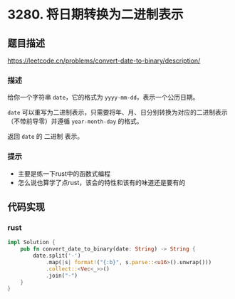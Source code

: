 # 3280. 将日期转换为二进制表示

## 题目描述

https://leetcode.cn/problems/convert-date-to-binary/description/
### 描述

给你一个字符串 `date`，它的格式为 `yyyy-mm-dd`，表示一个公历日期。

`date` 可以重写为二进制表示，只需要将年、月、日分别转换为对应的二进制表示（不带前导零）并遵循 `year-month-day` 的格式。

返回 `date` 的 二进制 表示。


### 提示

- 主要是练一下rust中的函数式编程
- 怎么说也算学了点rust，该会的特性和该有的味道还是要有的


## 代码实现

### rust

```rust
impl Solution {
    pub fn convert_date_to_binary(date: String) -> String {
        date.split('-')
            .map(|s| format!("{:b}", s.parse::<u16>().unwrap()))
            .collect::<Vec<_>>()
            .join("-")
    }
}
```